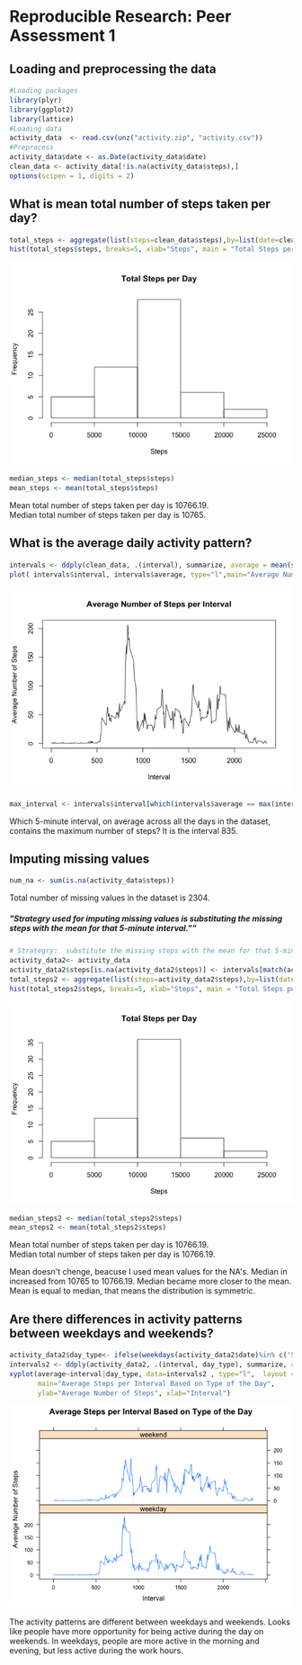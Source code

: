 # Reproducible Research: Peer Assessment 1


## Loading and preprocessing the data


```r
#Loading packages
library(plyr)
library(ggplot2)
library(lattice) 
#Loading data
activity_data  <- read.csv(unz("activity.zip", "activity.csv"))
#Preprocess
activity_data$date <- as.Date(activity_data$date)
clean_data <- activity_data[!is.na(activity_data$steps),]
options(scipen = 1, digits = 2)
```


## What is mean total number of steps taken per day?


```r
total_steps <- aggregate(list(steps=clean_data$steps),by=list(date=clean_data$date), FUN=sum)
hist(total_steps$steps, breaks=5, xlab="Steps", main = "Total Steps per Day")
```

![](PA1_template_files/figure-html/unnamed-chunk-2-1.png)<!-- -->

```r
median_steps <- median(total_steps$steps)
mean_steps <- mean(total_steps$steps)
```

Mean total number of steps taken per day is 10766.19.  
Median total number of steps taken per day is 10765.

## What is the average daily activity pattern?


```r
intervals <- ddply(clean_data, .(interval), summarize, average = mean(steps))
plot( intervals$interval, intervals$average, type="l",main="Average Number of Steps per Interval",ylab="Average Number of Steps",xlab="Interval")
```

![](PA1_template_files/figure-html/unnamed-chunk-3-1.png)<!-- -->

```r
max_interval <- intervals$interval[which(intervals$average == max(intervals$average))]
```

Which 5-minute interval, on average across all the days in the dataset, contains the maximum number of steps? It is the interval 835.

## Imputing missing values


```r
num_na <- sum(is.na(activity_data$steps))
```
Total number of missing values in the dataset is 2304.  

##### "Strategry used for imputing missing values is substituting the missing steps with the mean for that 5-minute interval.""


```r
# Strategry:  substitute the missing steps with the mean for that 5-minute interval.
activity_data2<- activity_data
activity_data2$steps[is.na(activity_data2$steps)] <- intervals[match(activity_data2$interval,intervals$interval),2]
total_steps2 <- aggregate(list(steps=activity_data2$steps),by=list(date=activity_data2$date), FUN=sum)
hist(total_steps2$steps, breaks=5, xlab="Steps", main = "Total Steps per Day")
```

![](PA1_template_files/figure-html/unnamed-chunk-5-1.png)<!-- -->

```r
median_steps2 <- median(total_steps2$steps)
mean_steps2 <- mean(total_steps2$steps)
```

Mean total number of steps taken per day is 10766.19.  
Median total number of steps taken per day is 10766.19.  

Mean doesn't chenge, beacuse I used mean values for the NA's. Median in increased from 10765 to 10766.19. Median became more closer to the mean. Mean is equal to median, that means the distribution is symmetric.

## Are there differences in activity patterns between weekdays and weekends?


```r
activity_data2$day_type<- ifelse(weekdays(activity_data2$date)%in% c('Saturday','Sunday') ,"weekend","weekday")
intervals2 <- ddply(activity_data2, .(interval, day_type), summarize, average = mean(steps))
xyplot(average~interval|day_type, data=intervals2 , type="l",  layout = c(1,2),
       main="Average Steps per Interval Based on Type of the Day", 
       ylab="Average Number of Steps", xlab="Interval")
```

![](PA1_template_files/figure-html/unnamed-chunk-6-1.png)<!-- -->

The activity patterns are different between weekdays and weekends. Looks like people have more opportunity for being active during the day on weekends. In weekdays, people are more active in the morning and evening, but less active during the work hours.
